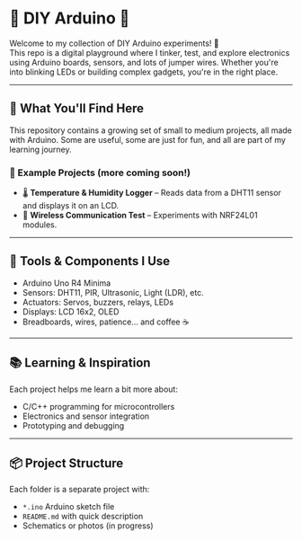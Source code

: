# 🔧 DIY Arduino 🧪

Welcome to my collection of DIY Arduino experiments! 🚀  
This repo is a digital playground where I tinker, test, and explore electronics using Arduino boards, sensors, and lots of jumper wires. Whether you're into blinking LEDs or building complex gadgets, you're in the right place.

---

## 🧠 What You'll Find Here

This repository contains a growing set of small to medium projects, all made with Arduino. Some are useful, some are just for fun, and all are part of my learning journey.

### 🔬 Example Projects (more coming soon!)
- 🌡️ **Temperature & Humidity Logger** – Reads data from a DHT11 sensor and displays it on an LCD.
- 📡 **Wireless Communication Test** – Experiments with NRF24L01 modules.

---

## 🧰 Tools & Components I Use

- Arduino Uno R4 Minima
- Sensors: DHT11, PIR, Ultrasonic, Light (LDR), etc.
- Actuators: Servos, buzzers, relays, LEDs
- Displays: LCD 16x2, OLED
- Breadboards, wires, patience... and coffee ☕️

---

## 📚 Learning & Inspiration

Each project helps me learn a bit more about:
- C/C++ programming for microcontrollers
- Electronics and sensor integration
- Prototyping and debugging

---

## 📦 Project Structure

Each folder is a separate project with:
- `*.ino` Arduino sketch file
- `README.md` with quick description 
- Schematics or photos (in progress)


